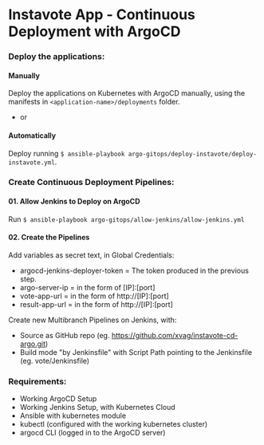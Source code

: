 # Instavote App - Continuous Deployment with ArgoCD

### Deploy the applications:

#### Manually  
Deploy the applications on Kubernetes with ArgoCD manually, using the manifests in `<application-name>/deployments` folder.

- or

#### Automatically  
Deploy running `$ ansible-playbook argo-gitops/deploy-instavote/deploy-instavote.yml`.


### Create Continuous Deployment Pipelines:
#### 01. Allow Jenkins to Deploy on ArgoCD
Run `$ ansible-playbook argo-gitops/allow-jenkins/allow-jenkins.yml`  

#### 02. Create the Pipelines
Add variables as secret text, in Global Credentials:
- argocd-jenkins-deployer-token = The token produced in the previous step.
- argo-server-ip                = in the form of [IP]:[port]
- vote-app-url                  = in the form of http://[IP]:[port]
- result-app-url                = in the form of http://[IP]:[port]

Create new Multibranch Pipelines on Jenkins, with:
- Source as GitHub repo (eg. https://github.com/xvag/instavote-cd-argo.git)
- Build mode "by Jenkinsfile" with Script Path pointing to the Jenkinsfile (eg. vote/Jenkinsfile)



### Requirements:
- Working ArgoCD Setup
- Working Jenkins Setup, with Kubernetes Cloud
- Ansible with kubernetes module
- kubectl (configured with the working kubernetes cluster)
- argocd CLI (logged in to the ArgoCD server)
